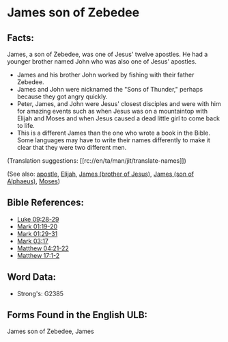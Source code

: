 # James son of Zebedee

## Facts:

James, a son of Zebedee, was one of Jesus' twelve apostles. He had a younger brother named John who was also one of Jesus' apostles.

* James and his brother John worked by fishing with their father Zebedee.
* James and John were nicknamed the "Sons of Thunder," perhaps because they got angry quickly.
* Peter, James, and John were Jesus' closest disciples and were with him for amazing events such as when Jesus was on a mountaintop with Elijah and Moses and when Jesus caused a dead little girl to come back to life.
* This is a different James than the one who wrote a book in the Bible. Some languages may have to write their names differently to make it clear that they were two different men.

(Translation suggestions: [[rc://en/ta/man/jit/translate-names]])

(See also: [apostle](../kt/apostle.md), [Elijah](../names/elijah.md), [James (brother of Jesus)](../names/jamesbrotherofjesus.md), [James (son of Alphaeus)](../names/jamessonofalphaeus.md), [Moses](../names/moses.md))

## Bible References:

* [Luke 09:28-29](rc://en/tn/help/luk/09/28)
* [Mark 01:19-20](rc://en/tn/help/mrk/01/19)
* [Mark 01:29-31](rc://en/tn/help/mrk/01/29)
* [Mark 03:17](rc://en/tn/help/mrk/03/17)
* [Matthew 04:21-22](rc://en/tn/help/mat/04/21)
* [Matthew 17:1-2](rc://en/tn/help/mat/17/01)

## Word Data:

* Strong's: G2385

## Forms Found in the English ULB:

James son of Zebedee, James
